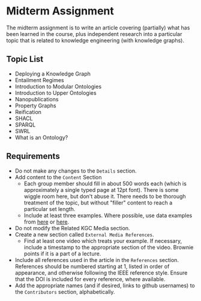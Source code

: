 # Midterm Assignment
The midterm assignment is to write an article covering (partially) what has been learned in the course, plus independent research into a particular topic that is related to knowledge engineering (with knowledge graphs).

## Topic List
* Deploying a Knowledge Graph
* Entailment Regimes
* Introduction to Modular Ontologies
* Introduction to Upper Ontologies
* Nanopublications
* Property Graphs
* Reification
* SHACL
* SPARQL
* SWRL
* What is an Ontology?

## Requirements
* Do not make any changes to the `Details` section.
* Add content to the `Content` Section
    * Each group member should fill in about 500 words each (which is approximately a single typed page at 12pt font). There is some wiggle room here, but don't abuse it. There needs to be thorough treatment of the topic, but without "filler" content to reach a particular set length.
    * Include at least three examples. Where possible, use data examples from [here](https://github.com/KGConf/KGC-knowledge-graph/blob/master/kgc2021.ttl) or [here](https://github.com/KGConf/KGC-knowledge-graph/blob/master/kgc2020.ttl).
* Do not modify the Related KGC Media section.
* Create a new section called `External Media References`.
    * Find at least one video which treats your example. If necessary, include a timestamp to the appropriate section of the video. Brownie points if it is a part of a lecture.
* Include all references used in the article in the `References` section. References should be numbered starting at 1, listed in order of appearance, and otherwise following the IEEE reference style. Ensure that the DOI is included for every reference, where available.
* Add the appropriate names (and if desired, links to github usernames) to the `Contributors` section, alphabetically.